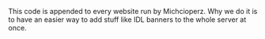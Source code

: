 This code is appended to every website run by Michcioperz. Why we do it is to have an easier way to add stuff like IDL banners to the whole server at once.
